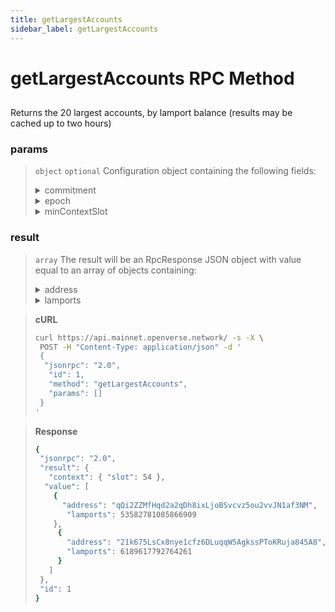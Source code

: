 ```yaml
---
title: getLargestAccounts
sidebar_label: getLargestAccounts
---
```

# getLargestAccounts RPC Method

## 

Returns the 20 largest accounts, by lamport balance (results may be cached up to two hours)

### params

>`object` `optional` Configuration object containing the following fields:
><details>
>  <summary>commitment</summary>
>
>   The commitment describes how finalized a block is at that point in time. See Configuring State Commitment.
>
></details>
><details>
>  <summary>epoch</summary>
>
>   An epoch for which the reward occurs. If omitted, the previous epoch will be used
>
></details>
><details>
>  <summary>minContextSlot</summary>
>    `value` : `circulating` `nonCirculating`
>
>    `Default` : 
>
>   Filter results by account type
>
></details>


### result

>`array` The result will be an RpcResponse JSON object with value equal to an array of objects containing:
><details>
>  <summary>address</summary>
>
>  Base-58 encoded address of the account
>
></details>
><details>
>  <summary>lamports</summary>
>
>   Number of lamports in the account
>
></details>




> **cURL**
> ```bash
>curl https://api.mainnet.openverse.network/ -s -X \
>  POST -H "Content-Type: application/json" -d ' 
>  {
>   "jsonrpc": "2.0",
>    "id": 1,
>    "method": "getLargestAccounts",
>    "params": []
>  }
>'
>```


> **Response**
> ```bash
>{
>  "jsonrpc": "2.0",
>  "result": {
>    "context": { "slot": 54 },
>   "value": [
>     {
>       "address": "qQi2ZZMfHqd2a2qDh8ixLjoBSvcvz5ou2vvJN1af3NM",
>        "lamports": 53582781085866909
>     },
>      {
>        "address": "21k675LsCx8nye1cfz6DLuqqW5AgkssPToKRuja845A8",
>        "lamports": 6189617792764261
>      }
>    ]
>  },
>  "id": 1
>}
>```
